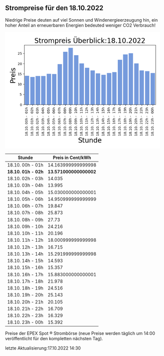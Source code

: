 
## Strompreise für den 18.10.2022

Niedrige Preise deuten auf viel Sonnen und Windenergieerzeugung hin, ein hoher Anteil an erneuerbaren Energien bedeuted weniger CO2 Verbrauch!

![Strompreis übersicht](imgs/strompreis_uebersicht.png)

| Stunde | Preis in Cent/kWh |
|---|---|
| 18.10. 00h -  01h | 14.163999999999998 | 
| **18.10. 01h -  02h** | **13.571000000000002** | 
| 18.10. 02h -  03h | 14.035 | 
| 18.10. 03h -  04h | 13.995 | 
| 18.10. 04h -  05h | 15.030000000000001 | 
| 18.10. 05h -  06h | 14.950999999999999 | 
| 18.10. 06h -  07h | 19.847 | 
| 18.10. 07h -  08h | 25.873 | 
| 18.10. 08h -  09h | 27.73 | 
| 18.10. 09h -  10h | 24.216 | 
| 18.10. 10h -  11h | 20.196 | 
| 18.10. 11h -  12h | 18.000999999999998 | 
| 18.10. 12h -  13h | 16.715 | 
| 18.10. 13h -  14h | 15.291999999999998 | 
| 18.10. 14h -  15h | 14.593 | 
| 18.10. 15h -  16h | 15.357 | 
| 18.10. 16h -  17h | 15.883000000000001 | 
| 18.10. 17h -  18h | 21.978 | 
| 18.10. 18h -  19h | 24.516 | 
| 18.10. 19h -  20h | 25.143 | 
| 18.10. 20h -  21h | 20.105 | 
| 18.10. 21h -  22h | 16.709 | 
| 18.10. 22h -  23h | 16.329 | 
| 18.10. 23h -  00h | 15.392 | 

Preise der EPEX Spot ® Strombörse (neue Preise werden täglich um 14:00 veröffentlicht für den kompletten nächsten Tag).

letzte Aktualisierung:17.10.2022 14:30